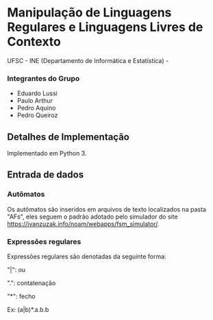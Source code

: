 # Manipulação de Linguagens Regulares e Linguagens Livres de Contexto

UFSC - INE (Departamento de Informática e Estatística) - <data>

### Integrantes do Grupo
  * Eduardo Lussi
  * Paulo Arthur
  * Pedro Aquino
  * Pedro Queiroz

## Detalhes de Implementação

Implementado em Python 3.

## Entrada de dados

### Autômatos
Os autômatos são inseridos em arquivos de texto localizados na pasta "AFs", eles seguem o padrão adotado pelo simulador do site <https://ivanzuzak.info/noam/webapps/fsm_simulator/>.

### Expressões regulares

Expressões regulares são denotadas da seguinte forma:

"|": ou
 
".": contatenação
 
"*": fecho

Ex: (a|b)*.a.b.b
